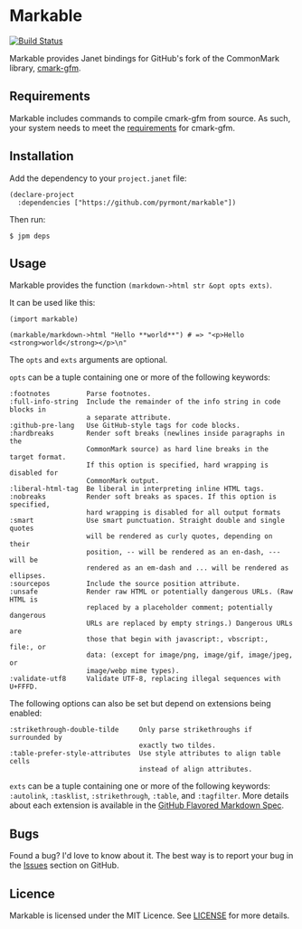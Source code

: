# Markable

[![Build Status][status-badge]][status-result]

[status-badge]: https://github.com/pyrmont/markable/workflows/build/badge.svg
[status-result]: https://github.com/pyrmont/markable/actions?query=workflow%3Abuild

Markable provides Janet bindings for GitHub's fork of the CommonMark library,
[cmark-gfm][].

[cmark-gfm]: https://github.com/github/cmark-gfm

## Requirements

Markable includes commands to compile cmark-gfm from source. As such, your
system needs to meet the [requirements][cmark-gfm-reqs] for cmark-gfm.

[cmark-gfm-reqs]: https://github.com/github/cmark-gfm#installing

## Installation

Add the dependency to your `project.janet` file:

```
(declare-project
  :dependencies ["https://github.com/pyrmont/markable"])
```

Then run:

```shell
$ jpm deps
```

## Usage

Markable provides the function `(markdown->html str &opt opts exts)`.

It can be used like this:

```
(import markable)

(markable/markdown->html "Hello **world**") # => "<p>Hello <strong>world</strong></p>\n"
```

The `opts` and `exts` arguments are optional.

`opts` can be a tuple containing one or more of the following keywords:

```
:footnotes         Parse footnotes.
:full-info-string  Include the remainder of the info string in code blocks in
                   a separate attribute.
:github-pre-lang   Use GitHub-style tags for code blocks.
:hardbreaks        Render soft breaks (newlines inside paragraphs in the
                   CommonMark source) as hard line breaks in the target format.
                   If this option is specified, hard wrapping is disabled for
                   CommonMark output.
:liberal-html-tag  Be liberal in interpreting inline HTML tags.
:nobreaks          Render soft breaks as spaces. If this option is specified,
                   hard wrapping is disabled for all output formats
:smart             Use smart punctuation. Straight double and single quotes
                   will be rendered as curly quotes, depending on their
                   position, -- will be rendered as an en-dash, --- will be
                   rendered as an em-dash and ... will be rendered as ellipses.
:sourcepos         Include the source position attribute.
:unsafe            Render raw HTML or potentially dangerous URLs. (Raw HTML is
                   replaced by a placeholder comment; potentially dangerous
                   URLs are replaced by empty strings.) Dangerous URLs are
                   those that begin with javascript:, vbscript:, file:, or
                   data: (except for image/png, image/gif, image/jpeg, or
                   image/webp mime types).
:validate-utf8     Validate UTF-8, replacing illegal sequences with U+FFFD.
```

The following options can also be set but depend on extensions being enabled:

```
:strikethrough-double-tilde     Only parse strikethroughs if surrounded by
                                exactly two tildes.
:table-prefer-style-attributes  Use style attributes to align table cells
                                instead of align attributes.
```

`exts` can be a tuple containing one or more of the following keywords:
`:autolink`, `:tasklist`, `:strikethrough`, `:table`, and `:tagfilter`. More details about each extension is available in the [GitHub
Flavored Markdown Spec][spec].

[spec]: https://github.github.com/gfm/

## Bugs

Found a bug? I'd love to know about it. The best way is to report your bug in
the [Issues][] section on GitHub.

[Issues]: https://github.com/pyrmont/markable/issues

## Licence

Markable is licensed under the MIT Licence. See [LICENSE][] for more details.

[LICENSE]: https://github.com/pyrmont/markable/blob/master/LICENSE
